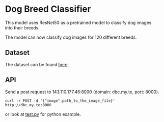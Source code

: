 # Dog Breed Classifier
This model uses ResNet50 as a pretrained model to classify dog images into their breeds.

The model can now classify dog images for 120 different breeds.

## Dataset

The dataset can be found [here](https://www.kaggle.com/c/dog-breed-identification/data).

## API

Send a post request to 143.110.177.46:8000 (domain: dbc.my.to, port: 8000).

`curl -r POST -d '{"image":path_to_the_image_file}' http://dbc.my.to:8000`

or look at [test.py](test.py) for python example.
